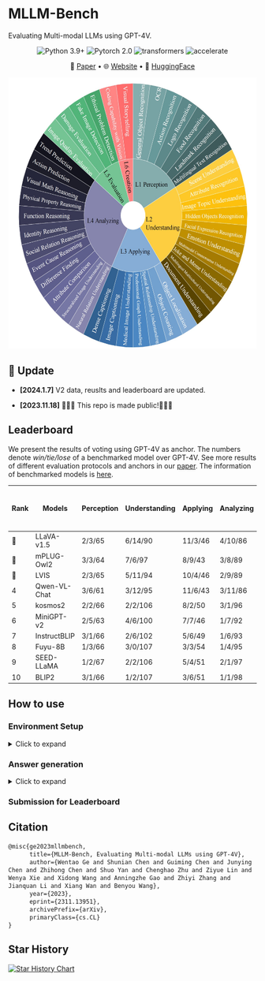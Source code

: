# MLLM-Bench
Evaluating Multi-modal LLMs using GPT-4V.
<center>

![Python 3.9+](https://img.shields.io/badge/Python-3.9+-lightblue) ![Pytorch 2.0](https://img.shields.io/badge/PyTorch-2.0+-lightblue) ![transformers](https://img.shields.io/badge/transformers-4.36.0.dev0%2B-lightblue) ![accelerate](https://img.shields.io/badge/accelerate-0.22+-lightblue)
</center>

<p align="center">
   📃 <a href="https://arxiv.org/abs/2311.13951" target="_blank">Paper</a> • 🌐 <a href="https://mllm-bench.llmzoo.com/" target="_blank">Website</a> • 🤗 <a href="huggingface.com" target="_blank">HuggingFace</a>  

<p align="center">
<img src="./image.png" alt="Data Composition" width="550" height="550">


## 🌈 Update
* **[2024.1.7]** V2 data, reuslts and leaderboard are updated.

* **[2023.11.18]** 🎉🎉🎉 This repo is made public!🎉🎉🎉

## Leaderboard
We present the results of voting using GPT-4V as anchor. The numbers denote *win/tie/lose* of a benchmarked model over GPT-4V. See more results of different evaluation protocols and anchors in our  [paper](https://arxiv.org/abs/2311.13951). The information of benchmarked models is [here](./Model_cards.md).

| **Rank** | **Models**       | **Perception**  | **Understanding** | **Applying** | **Analyzing** | **Evaluation** | **Creation** | **Win Rates over GPT-4V** |
|------|--------------|-------------|---------------|----------|-----------|------------|----------|-----------|
| 🏅️    | LLaVA-v1.5   | 2/3/65      | 6/14/90       | 11/3/46  | 4/10/86   | 8/1/31     | 0/3/37   | 0.07      |
| 🥈    | mPLUG-Owl2   | 3/3/64      | 7/6/97        | 8/9/43   | 3/8/89    | 7/2/31     | 2/1/37   | 0.07      |
| 🥉    | LVIS         | 2/3/65      | 5/11/94       | 10/4/46  | 2/9/89    | 6/4/30     | 0/5/35   | 0.06      |
| 4    | Qwen-VL-Chat | 3/6/61      | 3/12/95       | 11/6/43  | 3/11/86   | 6/3/31     | 0/3/37   | 0.06      |
| 5    | kosmos2      | 2/2/66      | 2/2/106       | 8/2/50   | 3/1/96    | 4/0/36     | 0/0/40   | 0.05      |
| 6    | MiniGPT-v2   | 2/5/63      | 4/6/100       | 7/7/46   | 1/7/92    | 7/0/33     | 2/0/38   | 0.05      |
| 7    | InstructBLIP | 3/1/66      | 2/6/102       | 5/6/49   | 1/6/93    | 6/2/32     | 0/1/39   | 0.04      |
| 8    | Fuyu-8B      | 1/3/66      | 3/0/107       | 3/3/54   | 1/4/95    | 4/2/34     | 0/0/40   | 0.03      |
| 9    | SEED-LLaMA   | 1/2/67      | 2/2/106       | 5/4/51   | 2/1/97    | 3/4/33     | 0/0/40   | 0.03      |
| 10   | BLIP2        | 3/1/66      | 1/2/107       | 3/6/51   | 1/1/98    | 1/2/37     | 0/0/40   | 0.02      |





## How to use
### Environment Setup
<details><summary>Click to expand</summary>
   
Install required packages:
```bash
pip install -r requirements.txt
```
Update `transformers` (we used `4.36.0.dev0`):
```bash
pip install git+https://github.com/huggingface/transformers
```

</details>



### Answer generation
<details><summary>Click to expand</summary>

- Configurate `accelerate` settings. We use `bf16` inference by default. If this is not supported by your device, set `downcast_bf16` to `false` and `mixed_precision` to `fp16`.

- Add model information in [configs/model_configs.yaml](./configs/model_configs.yaml)

- Create a model worker in [workers/model_workers.py](./workers/model_workers.py). The worker should inherit `BaseWorker`.
Rewrite `init_components()` and `forward()` method. Explanations of parameters and outputs of the two methods are in [workers/baseworker.py](./workers/baseworker.py).

- Run `bash generate.sh`.


</details>



### Submission for Leaderboard

## Citation
```angular2
@misc{ge2023mllmbench,
      title={MLLM-Bench, Evaluating Multi-modal LLMs using GPT-4V}, 
      author={Wentao Ge and Shunian Chen and Guiming Chen and Junying Chen and Zhihong Chen and Shuo Yan and Chenghao Zhu and Ziyue Lin and Wenya Xie and Xidong Wang and Anningzhe Gao and Zhiyi Zhang and Jianquan Li and Xiang Wan and Benyou Wang},
      year={2023},
      eprint={2311.13951},
      archivePrefix={arXiv},
      primaryClass={cs.CL}
}
```


## Star History

<a href="https://star-history.com/#FreedomIntelligence/MLLM-Bench&Date">
  <picture>
    <source media="(prefers-color-scheme: dark)" srcset="https://api.star-history.com/svg?repos=FreedomIntelligence/MLLM-Bench&type=Date&theme=dark" />
    <source media="(prefers-color-scheme: light)" srcset="https://api.star-history.com/svg?repos=FreedomIntelligence/MLLM-Bench&type=Date" />
    <img alt="Star History Chart" src="https://api.star-history.com/svg?repos=FreedomIntelligence/MLLM-Bench&type=Date" />
  </picture>
</a>